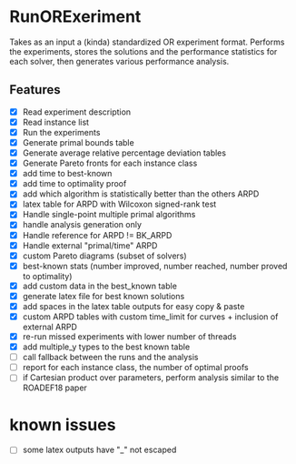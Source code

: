 # RunORExeriment

Takes as an input a (kinda) standardized OR experiment format.
Performs the experiments, stores the solutions and the performance statistics
for each solver, then generates various performance analysis.

## Features

 - [X] Read experiment description
 - [X] Read instance list
 - [X] Run the experiments
 - [X] Generate primal bounds table
 - [X] Generate average relative percentage deviation tables
 - [X] Generate Pareto fronts for each instance class
 - [X] add time to best-known
 - [X] add time to optimality proof
 - [X] add which algorithm is statistically better than the others ARPD
 - [X] latex table for ARPD with Wilcoxon signed-rank test
 - [X] Handle single-point multiple primal algorithms
 - [X] handle analysis generation only
 - [X] Handle reference for ARPD != BK_ARPD
 - [X] Handle external "primal/time" ARPD
 - [X] custom Pareto diagrams (subset of solvers)
 - [X] best-known stats (number improved, number reached, number proved to optimality)
 - [X] add custom data in the best_known table
 - [X] generate latex file for best known solutions
 - [X] add spaces in the latex table outputs for easy copy & paste
 - [X] custom ARPD tables with custom time_limit for curves + inclusion of external ARPD
 - [X] re-run missed experiments with lower number of threads
 - [X] add multiple_y types to the best known table
 - [ ] call fallback between the runs and the analysis
 - [ ] report for each instance class, the number of optimal proofs
 - [ ] if Cartesian product over parameters, perform analysis similar to the ROADEF18 paper

# known issues

- [ ] some latex outputs have "_" not escaped